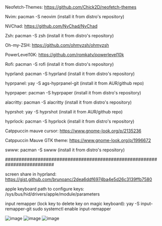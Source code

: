 
Neofetch-Themes: https://github.com/Chick2D/neofetch-themes

Nvim: pacman -S neovim (install it from distro's repository)

NVChad: https://github.com/NvChad/NvChad

Zsh: pacman -S zsh (install it from distro's repository)

Oh-my-ZSH: https://github.com/ohmyzsh/ohmyzsh

PowerLevel10K: https://github.com/romkatv/powerlevel10k

Rofi: pacman -S rofi (install it from distro's repository)

hyprland: pacman -S hyprland (install it from distro's repository)

hyprpanel: yay -S ags-hyprpanel-git (install it from AUR/github repo)

hyprpaper: pacman -S hyprpaper (install it from distro's repository)

alacritty: pacman -S alacritty (install it from distro's repository)

hyprshot: yay -S hyprshot (install it from AUR/github repo)

hyprlock: pacman -S hyprlock (install it from distro's repository)

Catppuccin mauve cursor: https://www.gnome-look.org/p/2135236

Catppuccin Mauve GTK theme: https://www.gnome-look.org/p/1996672

swww: pacman -S swww (install it from distro's repository)


##########################################################################


screen share in hyprland: https://gist.github.com/brunoanc/2dea6ddf6974ba4e5d26c3139ffb7580

apple keyboard path to configure keys: /sys/bus/hid/drivers/apple/module/parameters

input remapper (lock key to delete key on magic keyboard): yay -S input-remapper-git
sudo systemctl enable input-remapper

![image](https://github.com/user-attachments/assets/71cc7187-a670-4069-8045-34c8419c2b13)
![image](https://github.com/user-attachments/assets/cfe697e9-05a3-4bc7-8f3c-e337c9dc68ce)
![image](https://github.com/user-attachments/assets/c2c0572e-cee5-4335-a0ae-922694ce4c12)


